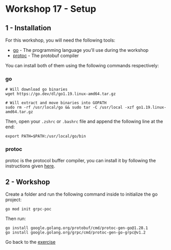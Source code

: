 # Workshop 17 - Setup

## 1 - Installation

For this workshop, you will need the following tools:

- [go](https://go.dev/) - The programming language you'll use during the workshop
- [protoc](https://developers.google.com/protocol-buffers) - The protobuf compiler

You can install both of them using the following commands respectively:

### **go**
```shell
# Will download go binaries
wget https://go.dev/dl/go1.19.linux-amd64.tar.gz

# Will extract and move binaries into GOPATH
sudo rm -rf /usr/local/go && sudo tar -C /usr/local -xzf go1.19.linux-amd64.tar.gz
```

Then, open your `.zshrc` or `.bashrc` file and append the following line at the end:
```shell
export PATH=$PATH:/usr/local/go/bin
```

### **protoc**

protoc is the protocol buffer compiler, you can install it by following the instructions given [here](https://grpc.io/docs/protoc-installation/).

## 2 - Workshop

Create a folder and run the following command inside to initialize the go project:
```shell
go mod init grpc-poc
```

Then run:
```shell
go install google.golang.org/protobuf/cmd/protoc-gen-go@1.28.1
go install google.golang.org/grpc/cmd/protoc-gen-go-grpc@v1.2
```

Go back to the [exercise](./README.md)
